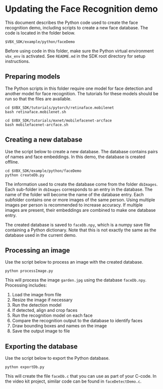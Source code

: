 # Updating the Face Recognition demo

This document describes the Python code used to create the face recognition demo, including scripts to create a new face database. The code is located in the folder below.

```
$VBX_SDK/example/python/faceDemo
```

Before using code in this folder, make sure the Python virtual environment `vbx_env` is activated. See `README.md` in the SDK root directory for setup instructions.

## Preparing models

The Python scripts in this folder require one model for face detection and another model for face recognition. The tutorials for these models should be run so that the files are available.

```
cd $VBX_SDK/tutorials/pytorch/retinaface.mobilenet
bash retinaface.mobilenet.sh
```
```
cd $VBX_SDK/tutorials/mxnet/mobilefacenet-arcface
bash mobilefacenet-arcface.sh
```

## Creating a new database

Use the script below to create a new database. The database contains pairs of names and face embeddings. In this demo, the database is created offline.

```
cd $VBX_SDK/example/python/faceDemo
python createDb.py
```

The information used to create the database come from the folder `dbImages`. Each sub-folder in `dbImages` corresponds to an entry in the database. The name of the folder will become the name of the database entry. Each subfolder contains one or more images of the same person. Using multiple images per person is recommended to increase accuracy. If multiple images are present, their embeddings are combined to make one database entry.

The created database is saved to `faceDb.npy`, which is a numpy save file containing a Python dictionary. Note that this is not exactly the same as the database used in the current demo.

## Processing an image

Use the script below to process an image with the created database.

```
python processImage.py
```

This will process the image `garden.jpg` using the database `faceDb.npy`.  
Processing includes:
1. Load the image from file  
2. Resize the image if necessary  
3. Run the detection model  
4. If detected, align and crop faces  
5. Run the recognition model on each face  
6. Compare the recognition output to the database to identify faces  
7. Draw bounding boxes and names on the image  
8. Save the output image to file

## Exporting the database

Use the script below to export the Python database.

```
python exportDb.py
```

This will create the file `faceDb.c` that you can use as part of your C-code. In the video kit project, similar code can be found in `faceDetectDemo.c`.
